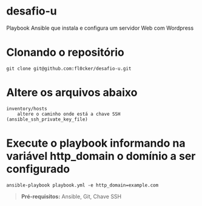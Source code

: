 # desafio-u
Playbook Ansible que instala e configura um servidor Web com Wordpress

# Clonando o repositório
```shell
git clone git@github.com:fl0cker/desafio-u.git
```
# Altere os arquivos abaixo

	inventory/hosts
		altere o caminho onde está a chave SSH (ansible_ssh_private_key_file)

# Execute o playbook informando na variável http_domain o domínio a ser configurado
```shell
ansible-playbook playbook.yml -e http_domain=example.com
```

  > **Pré-requisitos:** Ansible, Git, Chave SSH
